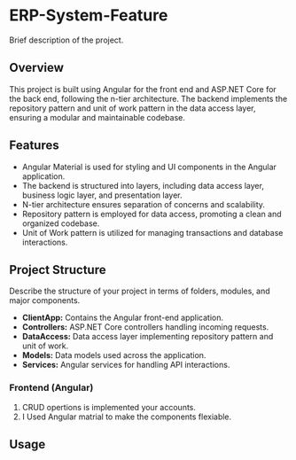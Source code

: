 # ERP-System-Feature

Brief description of the project.

## Overview

This project is built using Angular for the front end and ASP.NET Core for the back end, 
following the n-tier architecture.
The backend implements the repository pattern and unit of work pattern in the data access layer, 
ensuring a modular and maintainable codebase.

## Features

- Angular Material is used for styling and UI components in the Angular application.
- The backend is structured into layers, including data access layer, business logic layer, and presentation layer.
- N-tier architecture ensures separation of concerns and scalability.
- Repository pattern is employed for data access, promoting a clean and organized codebase.
- Unit of Work pattern is utilized for managing transactions and database interactions.

## Project Structure

Describe the structure of your project in terms of folders, modules, and major components.

- **ClientApp:** Contains the Angular front-end application.
- **Controllers:** ASP.NET Core controllers handling incoming requests.
- **DataAccess:** Data access layer implementing repository pattern and unit of work.
- **Models:** Data models used across the application.
- **Services:** Angular services for handling API interactions.





### Frontend (Angular)

1. CRUD opertions is implemented your accounts.
2. I Used Angular matrial to make the components flexiable.

## Usage
